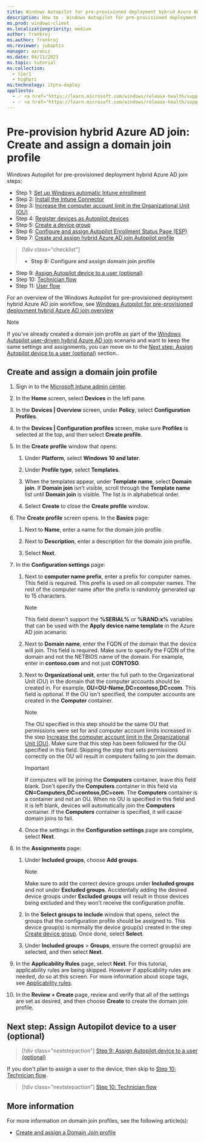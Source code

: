 ```yaml
---
title: Windows Autopilot for pre-provisioned deployment hybrid Azure AD join - Step 8 of 11 - Create and assign a domain join profile
description: How to - Windows Autopilot for pre-provisioned deployment hybrid Azure AD join - Step 8 of 11 - Create and assign a domain join profile.
ms.prod: windows-client
ms.localizationpriority: medium
author: frankroj
ms.author: frankroj
ms.reviewer: jubaptis
manager: aaroncz
ms.date: 04/11/2023
ms.topic: tutorial
ms.collection: 
  - tier1
  - highpri
ms.technology: itpro-deploy
appliesto:
  - ✅ <a href="https://learn.microsoft.com/windows/release-health/supported-versions-windows-client" target="_blank">Windows 11</a>
  - ✅ <a href="https://learn.microsoft.com/windows/release-health/supported-versions-windows-client" target="_blank">Windows 10</a>
---
```


# Pre-provision hybrid Azure AD join: Create and assign a domain join profile

Windows Autopilot for pre-provisioned deployment hybrid Azure AD join steps:
- Step 1: [Set up Windows automatic Intune enrollment](hybrid-azure-ad-join-automatic-enrollment.md)
- Step 2: [Install the Intune Connector](hybrid-azure-ad-join-intune-connector.md)
- Step 3: [Increase the computer account limit in the Organizational Unit (OU)](hybrid-azure-ad-join-computer-account-limit.md)
- Step 4: [Register devices as Autopilot devices](hybrid-azure-ad-join-register-device.md)
- Step 5: [Create a device group](hybrid-azure-ad-join-device-group.md)
- Step 6: [Configure and assign Autopilot Enrollment Status Page (ESP)](hybrid-azure-ad-join-esp.md)
- Step 7: [Create and assign hybrid Azure AD join Autopilot profile](hybrid-azure-ad-join-autopilot-profile.md)
> [!div class="checklist"]
> - **Step 8: Configure and assign domain join profile**
- Step 9: [Assign Autopilot device to a user (optional)](hybrid-azure-ad-join-assign-device-to-user.md)
- Step 10: [Technician flow](hybrid-azure-ad-join-technician-flow.md)
- Step 11: [User flow](hybrid-azure-ad-join-user-flow.md)

For an overview of the Windows Autopilot for pre-provisioned deployment hybrid Azure AD join workflow, see [Windows Autopilot for pre-provisioned deployment hybrid Azure AD join overview](hybrid-azure-ad-join-workflow.md)

> [!NOTE]
>
> If you've already created a domain join profile as part of the [Windows Autopilot user-driven hybrid Azure AD join](../user-driven/hybrid-azure-ad-join-workflow.md) scenario and want to keep the same settings and assignments, you can move on to the [Next step: Assign Autopilot device to a user (optional)](#next-step-assign-autopilot-device-to-a-user-optional) section..

## Create and assign a domain join profile

1. Sign in to the [Microsoft Intune admin center](https://go.microsoft.com/fwlink/?linkid=2109431).

1. In the **Home** screen, select **Devices** in the left pane.

1. In the **Devices | Overview** screen, under **Policy**, select **Configuration Profiles**.

1. In the **Devices | Configuration profiles** screen, make sure **Profiles** is selected at the top, and then select **Create profile**.

1. In the **Create profile** window that opens:

   1. Under **Platform**, select **Windows 10 and later**.

   1. Under **Profile type**, select **Templates**.

   1. When the templates appear, under **Template name**, select **Domain join**. If **Domain join** isn't visible, scroll through the **Template name** list until **Domain join** is visible. The list is in alphabetical order.

   1. Select **Create** to close the **Create profile** window.

1. The **Create profile** screen opens. In the **Basics** page:

   1. Next to **Name**, enter a name for the domain join profile.

   1. Next to **Description**, enter a description for the domain join profile.

   1. Select **Next**.

1. In the **Configuration settings** page:

   1. Next to **computer name prefix**, enter a prefix for computer names. This field is required. This prefix is used on all computer names. The rest of the computer name after the prefix is randomly generated up to 15 characters.

        > [!NOTE]
        >
        > This field doesn't support the **%SERIAL%** or **%RAND:x%** variables that can be used with the **Apply device name template** in the Azure AD join scenario.

   1. Next to **Domain name**, enter the FQDN of the domain that the device will join. This field is required. Make sure to specify the FQDN of the domain and not the NETBIOS name of the domain. For example, enter in **contoso.com** and not just **CONTOSO**.

   1. Next to **Organizational unit**, enter the full path to the Organizational Unit (OU) in the domain that the computer accounts should be created in. For example, **OU=OU-Name,DC=contoso,DC=com**. This field is optional. If the OU isn't specified, the computer accounts are created in the **Computer** container.

        > [!NOTE]
        >
        > The OU specified in this step should be the same OU that permissions were set for and computer account limits increased in the step [Increase the computer account limit in the Organizational Unit (OU)](hybrid-azure-ad-join-computer-account-limit.md). Make sure that this step has been followed for the OU specified in this field. Skipping the step that sets permissions correctly on the OU wil result in computers failing to join the domain.

        > [!IMPORTANT]
        >
        > If computers will be joining the **Computers** container, leave this field blank. Don't specify the **Computers** container in this field via **CN=Computers,DC=contoso,DC=com**. The **Computers** container is a container and not an OU. When no OU is specified in this field and it is left blank, devices will automatically join the **Computers** container. If the **Computers** container is specified, it will cause domain joins to fail.

   1. Once the settings in the **Configuration settings** page are complete, select **Next**.

1. In the **Assignments** page:

   1. Under **Included groups**, choose **Add groups**.

      > [!NOTE]
      >
      > Make sure to add the correct device groups under **Included groups** and not under **Excluded groups**. Accidentally adding the desired device groups under **Excluded groups** will result in those devices being excluded and they won't receive the configuration profile.

   1. In the **Select groups to include** window that opens, select the groups that the configuration profile should be assigned to. This device group(s) is normally the device group(s) created in the step [Create device group](azure-ad-join-device-group.md). Once done, select **Select**.

   1. Under **Included groups** > **Groups**, ensure the correct group(s) are selected, and then select **Next**.

1. In the **Applicability Rules** page, select **Next**. For this tutorial, applicability rules are being skipped. However if applicability rules are needed, do so at this screen. For more information about scope tags, see [Applicability rules](/mem/intune/configuration/device-profile-create#applicability-rules).

1. In the **Review + Create** page, review and verify that all of the settings are set as desired, and then choose **Create** to create the domain join profile.

## Next step: Assign Autopilot device to a user (optional)

> [!div class="nextstepaction"]
> [Step 9: Assign Autopilot device to a user (optional)](hybrid-azure-ad-join-assign-device-to-user.md)

If you don't plan to assign a user to the device, then skip to [Step 10: Technician flow](hybrid-azure-ad-join-technician-flow.md).

> [!div class="nextstepaction"]
> [Step 10: Technician flow](hybrid-azure-ad-join-technician-flow.md)

## More information

For more information on domain join profiles, see the following article(s):

- [Create and assign a Domain Join profile](/mem/autopilot/windows-autopilot-hybrid#create-and-assign-a-domain-join-profile)
